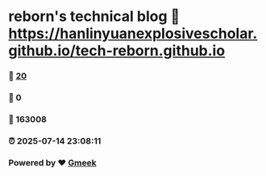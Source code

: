 # reborn's technical blog :link: https://hanlinyuanexplosivescholar.github.io/tech-reborn.github.io 
### :page_facing_up: [20](https://hanlinyuanexplosivescholar.github.io/tech-reborn.github.io/tag.html) 
### :speech_balloon: 0 
### :hibiscus: 163008 
### :alarm_clock: 2025-07-14 23:08:11 
### Powered by :heart: [Gmeek](https://github.com/Meekdai/Gmeek)
